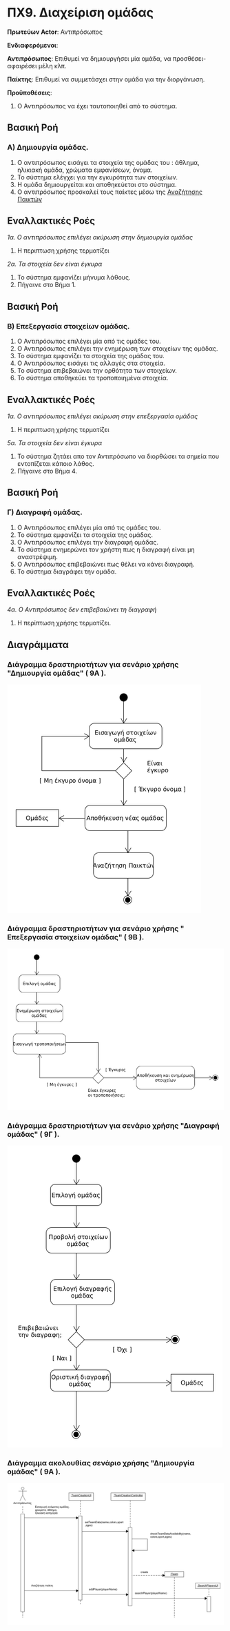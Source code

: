 # ΠΧ9. Διαχείριση ομάδας

**Πρωτεύων Actor**: Αντιπρόσωπος 

**Ενδιαφερόμενοι**:

**Αντιπρόσωπος**: Επιθυμεί να δημιουργήσει μία ομάδα, να προσθέσει-αφαιρέσει μέλη κλπ.

**Παίκτης**: Επιθυμεί να συμμετάσχει στην ομάδα για την διοργάνωση.


**Προϋποθέσεις**: 
1. Ο Αντιπρόσωπος να έχει ταυτοποιηθεί από το σύστημα.


## Βασική Ροή

### Α) Δημιουργία ομάδας.
1. Ο αντιπρόσωπος εισάγει τα στοιχεία της ομάδας του : άθλημα, ηλικιακή ομάδα, χρώματα εμφανίσεων, όνομα.
2. Το σύστημα ελέγχει για την εγκυρότητα των στοιχείων.
3. Η ομάδα δημιουργείται και αποθηκεύεται στο σύστημα.
4. Ο αντιπρόσωπος προσκαλεί τους παίκτες μέσω της [Αναζήτησης Παικτών](uc10-player-search.md)


## Εναλλακτικές Ροές

*1α. Ο αντιπρόσωπος επιλέγει ακύρωση στην δημιουργία ομάδας*
1. Η περιπτωση χρήσης τερματίζει

*2α. Τα στοιχεία δεν είναι έγκυρα*
1. Το σύστημα εμφανίζει μήνυμα λάθους.
2. Πήγαινε στο Βήμα 1.

## Βασική Ροή

### Β) Επεξεργασία στοιχείων ομάδας.

1. Ο Αντιπρόσωπος επιλέγει μία από τις ομάδες του.
2. Ο Αντιπρόσωπος επιλέγει την ενημέρωση των στοιχείων της ομάδας.
3. Το σύστημα εμφανίζει τα στοιχεία της ομάδας του.
4. Ο Αντιπρόσωπος εισάγει τις αλλαγές στα στοιχεία.
5. Το σύστημα επιβεβαιώνει την ορθότητα των στοιχείων.
6. Το σύστημα αποθηκεύει τα τροποποιημένα στοιχεία.


## Εναλλακτικές Ροές

*1α. Ο αντιπρόσωπος επιλέγει ακύρωση στην επεξεργασία ομάδας*
1. Η περιπτωση χρήσης τερματίζει

*5α. Τα στοιχεία δεν είναι έγκυρα*
1. Το σύστημα ζητάει απο τον Αντιπρόσωπο να διορθώσει τα σημεία που εντοπίζεται κάποιο λάθος.
2. Πήγαινε στο Βήμα 4.

## Βασική Ροή

### Γ) Διαγραφή ομάδας.

1. Ο Αντιπρόσωπος επιλέγει μία από τις ομάδες του.
2. Το σύστημα εμφανίζει τα στοιχεία της ομάδας.
3. Ο Αντιπρόσωπος επιλέγει την διαγραφή ομάδας.
4. Το σύστημα ενημερώνει τον χρήστη πως η διαγραφή είναι μη αναστρέψιμη.
5. Ο Αντιπρόσωπος επιβεβαιώνει πως θέλει να κάνει διαγραφή.
6. Το σύστημα διαγράφει την ομάδα.


## Εναλλακτικές Ροές

*4α. Ο Αντιπρόσωπος δεν επιβεβαιώνει τη διαγραφή*
1. Η περίπτωση χρήσης τερματίζει.

## Διαγράμματα 

### **Διάγραμμα δραστηριοτήτων για σενάριο χρήσης "Δημιουργία ομάδας" ( 9Α )**.

![Διάγραμμα δραστηριοτήτων σενάριο χρήσης 9Α](uml/requirements/uc9_A.png)

### **Διάγραμμα δραστηριοτήτων για σενάριο χρήσης " Επεξεργασία στοιχείων ομάδας" ( 9Β )**.

![Διάγραμμα δραστηριοτήτων σενάριο χρήσης 9Β](uml/requirements/uc9_B.png)

### **Διάγραμμα δραστηριοτήτων για σενάριο χρήσης "Διαγραφή ομάδας" ( 9Γ )**.

![Διάγραμμα δραστηριοτήτων σενάριο χρήσης 9Γ](uml/requirements/uc9_C.png)

### **Διάγραμμα ακολουθίας σενάριο χρήσης "Δημιουργία ομάδας" ( 9Α )**.
![Διάγραμμα δραστηριότητας - Εγγραφή](uml/requirements/sequence_uc9A_diagram.png)
